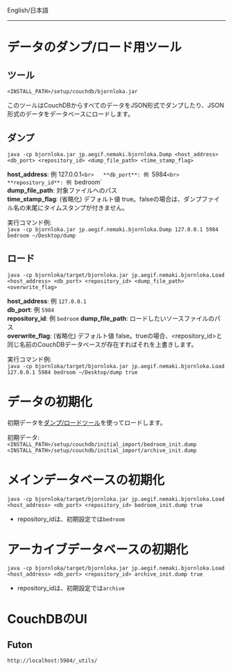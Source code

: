 English/日本語 
***
# データのダンプ/ロード用ツール
## ツール
`<INSTALL_PATH>/setup/couchdb/bjornloka.jar`  

このツールはCouchDBからすべてのデータをJSON形式でダンプしたり、JSON形式のデータをデータベースにロードします。

## ダンプ
`java -cp bjornloka.jar jp.aegif.nemaki.bjornloka.Dump <host_address> <db_port> <repository_id> <dump_file_path> <time_stamp_flag>`

**host_address**: 例 127.0.0.1`<br>  
**db_port**: 例 `5984`<br>
**repository_id**: 例 `bedroom`<br>
**dump_file_path**: 対象ファイルへのパス<br>
**time_stamp_flag**: (省略化) デフォルト値 true。falseの場合は、ダンプファイル名の末尾にタイムスタンプが付きません。<br>  

実行コマンド例:  
`java -cp bjornloka.jar jp.aegif.nemaki.bjornloka.Dump 127.0.0.1 5984 bedroom ~/Desktop/dump`

## ロード
`java -cp bjornloka/target/bjornloka.jar jp.aegif.nemaki.bjornloka.Load <host_address> <db_port> <repository_id> <dump_file_path> <overwrite_flag>`  

**host_address**: 例 `127.0.0.1`  
**db_port**: 例 `5984`  
**repository_id**: 例 `bedroom`
**dump_file_path**: ロードしたいソースファイルのパス  
**overwrite_flag**: (省略化) デフォルト値 false。trueの場合、\<repository_id\>と同じ名前のCouchDBデータベースが存在すればそれを上書きします。  

実行コマンド例:  
`java -cp bjornloka/target/bjornloka.jar jp.aegif.nemaki.bjornloka.Load 127.0.0.1 5984 bedroom ~/Desktop/dump true`

# データの初期化
初期データを[ダンプ/ロードツール](https://github.com/aegif/NemakiWare/wiki/Maintenance(Database)#data-dumpload-tool)を使ってロードします。  

初期データ:  
`<INSTALL_PATH>/setup/couchdb/initial_import/bedroom_init.dump`  
`<INSTALL_PATH>/setup/couchdb/initial_import/archive_init.dump`  
# メインデータベースの初期化
`java -cp bjornloka/target/bjornloka.jar jp.aegif.nemaki.bjornloka.Load <host_address> <db_port> <repository_id> bedroom_init.dump true`
- repository_idは、初期設定では`bedroom`  
# アーカイブデータベースの初期化
`java -cp bjornloka/target/bjornloka.jar jp.aegif.nemaki.bjornloka.Load <host_address> <db_port> <repository_id> archive_init.dump true`
- repository_idは、初期設定では`archive`  

# CouchDBのUI
## Futon
`http://localhost:5984/_utils/` 
